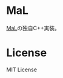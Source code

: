 # MaL

[MaL](https://github.com/kanaka/mal/blob/master/process/guide.md)の独自C++実装。

# License

MIT License
